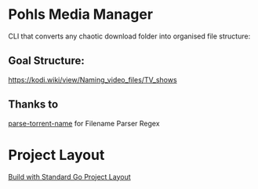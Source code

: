 # Pohls Media Manager

CLI that converts any chaotic download folder into organised file structure:

## Goal Structure:

https://kodi.wiki/view/Naming_video_files/TV_shows

## Thanks to 

[parse-torrent-name](https://github.com/divijbindlish/parse-torrent-name) for Filename Parser Regex

# Project Layout

[Build with Standard Go Project Layout](https://github.com/golang-standards/project-layout)
